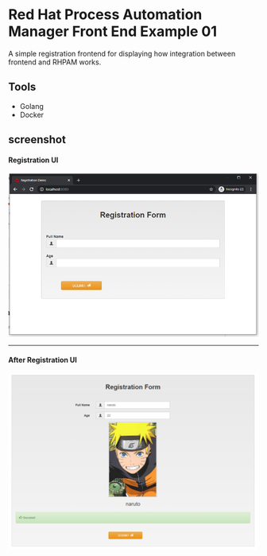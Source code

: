 Red Hat Process Automation Manager Front End Example 01
=======================

A simple registration frontend for displaying how integration between frontend and RHPAM works. 

## Tools
- Golang
- Docker

## screenshot

#### Registration UI
![image](rhpam-ui.png)

----

#### After Registration UI
![image](rhpam-ui-2.png)